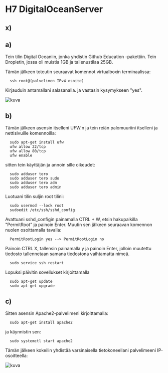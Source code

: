 # H7 DigitalOceanServer

## x)

## a) 

Tein tilin Digital Oceaniin, jonka yhdistin Github Education -pakettiin. Tein Dropletin, jossa oli muistia 1GB ja tallenustilaa 25GB.

Tämän jälkeen toteutin seuraavat komennot virtualboxin terminaalissa:

      ssh root@(palvelimen IPv4 osoite)
      
Kirjauduin antamallani salasanalla. ja vastasin kysymykseen "yes".

![kuva](https://user-images.githubusercontent.com/105205141/217605632-6575ef34-8b4e-4656-9673-b05dffd0afdb.png)
    
## b)

Tämän jälkeen asensin itselleni UFW:n ja tein reiän palomuuriini itselleni ja nettisivuille komennoilla:

      sudo apt-get install ufw
      ufw allow 22/tcp
      ufw allow 80/tcp
      ufw enable
      
sitten tein käyttäjän ja annoin sille oikeudet:

      sudo adduser tero
      sudo adduser tero sudo
      sudo adduser tero adm
      sudo adduser tero admin
      
Luotuani tilin suljin root tilini:

      sudo usermod --lock root
      sudoedit /etc/ssh/sshd_config
      
Avattuani sshd_configin painamalla CTRL + W, etsin hakupalkilla "PermitRoot" ja painoin Enter. Muutin sen jälkeen seuraavan komennon nuolen osoittamalla tavalla:
      
      PermitRootLogin yes --> PermitRootLogin no
      
Painoin CTRL X, tallensin painamalla y ja painoin Enter, jolloin muutettu tiedosto tallennetaan samana tiedostona vaihtamatta nimeä.

      sudo service ssh restart
      
Lopuksi päivitin sovellukset kirjoittamalla

      sudo apt-get update
      sudo apt-get upgrade
      
      
## c)

Sitten asensin Apache2-palvelimeni kirjoittamalla: 

      sudo apt-get install apache2

ja käynnistin sen:

      sudo systemctl start apache2
      
Tämän jälkeen kokeilin yhdistää varsinaisella tietokoneellani palvelimeeni IP-osoitteella:

![kuva](https://user-images.githubusercontent.com/105205141/217608012-a3ae068c-375b-49fd-b23a-55d767e014f0.png)


